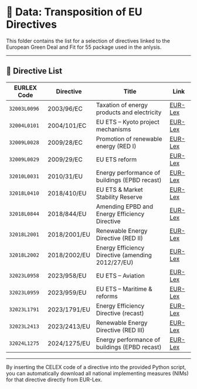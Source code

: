 # 📂 Data: Transposition of EU Directives

This folder contains the list for a selection of directives linked to the European Green Deal and Fit for 55 package used in the anlysis.  

---

## 📑 Directive List

| EURLEX Code | Directive | Title | Link |
|-----------|-----------|-------|------|
| `32003L0096` | 2003/96/EC | Taxation of energy products and electricity | [EUR-Lex](https://eur-lex.europa.eu/eli/dir/2003/96/oj/eng) |
| `32004L0101` | 2004/101/EC | EU ETS – Kyoto project mechanisms | [EUR-Lex](https://eur-lex.europa.eu/eli/dir/2004/101/oj/eng) |
| `32009L0028` | 2009/28/EC | Promotion of renewable energy (RED I) | [EUR-Lex](https://eur-lex.europa.eu/legal-content/EN/ALL/?uri=CELEX:32009L0028) |
| `32009L0029` | 2009/29/EC | EU ETS reform | [EUR-Lex](https://eur-lex.europa.eu/eli/dir/2009/29/oj/eng) |
| `32010L0031` | 2010/31/EU | Energy performance of buildings (EPBD recast) | [EUR-Lex](https://eur-lex.europa.eu/eli/dir/2010/31/oj/eng) |
| `32018L0410` | 2018/410/EU | EU ETS & Market Stability Reserve | [EUR-Lex](https://eur-lex.europa.eu/eli/dir/2018/410/oj/eng) |
| `32018L0844` | 2018/844/EU | Amending EPBD and Energy Efficiency Directive | [EUR-Lex](https://eur-lex.europa.eu/eli/dir/2018/844/oj/eng) |
| `32018L2001` | 2018/2001/EU | Renewable Energy Directive (RED II) | [EUR-Lex](https://eur-lex.europa.eu/legal-content/EN/ALL/?uri=CELEX:32018L2001) |
| `32018L2002` | 2018/2002/EU | Energy Efficiency Directive (amending 2012/27/EU) | [EUR-Lex](https://eur-lex.europa.eu/legal-content/EN/ALL/?uri=CELEX:32018L2002) |
| `32023L0958` | 2023/958/EU | EU ETS – Aviation | [EUR-Lex](https://eur-lex.europa.eu/eli/dir/2023/958/oj/eng) |
| `32023L0959` | 2023/959/EU | EU ETS – Maritime & reforms | [EUR-Lex](https://eur-lex.europa.eu/eli/dir/2023/959/oj/eng) |
| `32023L1791` | 2023/1791/EU | Energy Efficiency Directive (recast) | [EUR-Lex](https://eur-lex.europa.eu/eli/dir/2023/1791/oj/eng) |
| `32023L2413` | 2023/2413/EU | Renewable Energy Directive (RED III) | [EUR-Lex](https://eur-lex.europa.eu/eli/dir/2023/2413/oj/eng) |
| `32024L1275` | 2024/1275/EU | Energy performance of buildings (EPBD recast) | [EUR-Lex](https://eur-lex.europa.eu/eli/dir/2024/1275/oj/eng) |

---

By inserting the CELEX code of a directive into the provided Python script, you can automatically download all national implementing measures (NIMs) for that directive directly from EUR-Lex.
